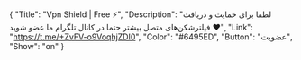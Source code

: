 {
"Title": "Vpn Shield | Free ⚡️",
"Description": "لطفا برای حمایت و دریافت فیلترشکن‌های متصل بیشتر حتما در کانال تلگرام ما عضو شوید ♥️",
"Link": "https://t.me/+ZvFV-o9VoqhjZDI0",
"Color": "#6495ED",
"Button": "عضویت",
"Show": "on"
}
